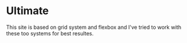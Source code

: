 # Ultimate

This site is based on grid system and flexbox and I've tried to work with these too systems for best resultes.
